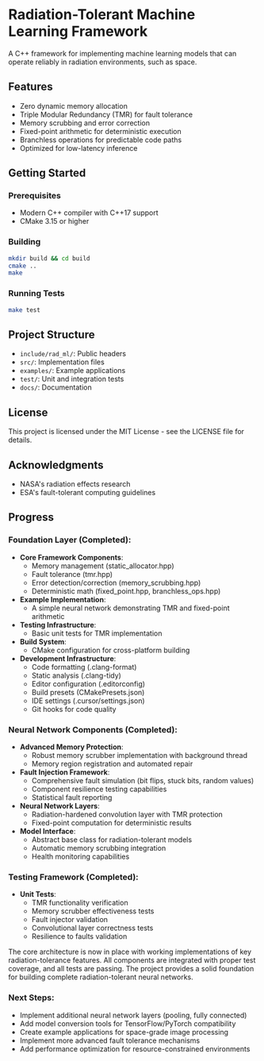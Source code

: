 # Radiation-Tolerant Machine Learning Framework

A C++ framework for implementing machine learning models that can operate reliably in radiation environments, such as space.

## Features

- Zero dynamic memory allocation
- Triple Modular Redundancy (TMR) for fault tolerance
- Memory scrubbing and error correction
- Fixed-point arithmetic for deterministic execution
- Branchless operations for predictable code paths
- Optimized for low-latency inference
## Getting Started

### Prerequisites

- Modern C++ compiler with C++17 support
- CMake 3.15 or higher

### Building

```bash
mkdir build && cd build
cmake ..
make
```

### Running Tests

```bash
make test
```

## Project Structure

- `include/rad_ml/`: Public headers
- `src/`: Implementation files
- `examples/`: Example applications
- `test/`: Unit and integration tests
- `docs/`: Documentation

## License

This project is licensed under the MIT License - see the LICENSE file for details.

## Acknowledgments

- NASA's radiation effects research
- ESA's fault-tolerant computing guidelines 


## Progress

### Foundation Layer (Completed):
- **Core Framework Components**:
  - Memory management (static_allocator.hpp)
  - Fault tolerance (tmr.hpp)
  - Error detection/correction (memory_scrubbing.hpp)
  - Deterministic math (fixed_point.hpp, branchless_ops.hpp)
- **Example Implementation**:
  - A simple neural network demonstrating TMR and fixed-point arithmetic
- **Testing Infrastructure**:
  - Basic unit tests for TMR implementation
- **Build System**:
  - CMake configuration for cross-platform building
- **Development Infrastructure**:
  - Code formatting (.clang-format)
  - Static analysis (.clang-tidy)
  - Editor configuration (.editorconfig)
  - Build presets (CMakePresets.json)
  - IDE settings (.cursor/settings.json)
  - Git hooks for code quality

### Neural Network Components (Completed):
- **Advanced Memory Protection**:
  - Robust memory scrubber implementation with background thread
  - Memory region registration and automated repair
- **Fault Injection Framework**:
  - Comprehensive fault simulation (bit flips, stuck bits, random values)
  - Component resilience testing capabilities
  - Statistical fault reporting
- **Neural Network Layers**:
  - Radiation-hardened convolution layer with TMR protection
  - Fixed-point computation for deterministic results
- **Model Interface**:
  - Abstract base class for radiation-tolerant models
  - Automatic memory scrubbing integration
  - Health monitoring capabilities

### Testing Framework (Completed):
- **Unit Tests**:
  - TMR functionality verification
  - Memory scrubber effectiveness tests
  - Fault injector validation
  - Convolutional layer correctness tests
  - Resilience to faults validation

The core architecture is now in place with working implementations of key radiation-tolerance features. All components are integrated with proper test coverage, and all tests are passing. The project provides a solid foundation for building complete radiation-tolerant neural networks.

### Next Steps:
- Implement additional neural network layers (pooling, fully connected)
- Add model conversion tools for TensorFlow/PyTorch compatibility
- Create example applications for space-grade image processing
- Implement more advanced fault tolerance mechanisms
- Add performance optimization for resource-constrained environments